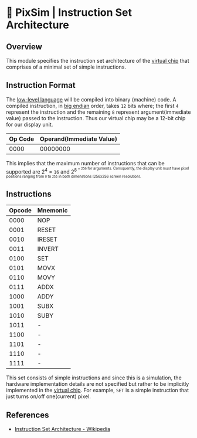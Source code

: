 # 👾 PixSim | Instruction Set Architecture

## Overview

This module specifies the instruction set architecture of the
[virtual chip](./virtual-chip.md) that comprises of a minimal set of simple
instructions.

## Instruction Format

The [low-level language](./pml.md) will be compiled into binary (machine) code.
A compiled instruction, in [big endian](https://wikipedia.org/wiki/Endianness)
order, takes `12` bits where; the first `4` represent the instruction and the
remaining `8` represent argument(immediate value) passed to the instruction.
Thus our virtual chip may be a 12-bit chip for our display unit.

| **Op Code** | **Operand(Immediate Value)** |
| ----------- | ---------------------------- |
| 0000        | 00000000                     |

This implies that the maximum number of instructions that can be supported are
2<sup>4</sup> = `16` and 2<sup>8<sup> = `256` for arguments. Consquently, the
display unit must have pixel positions ranging from `0` to `255` in both
dimenstions (256x256 screen resolution).

## Instructions

| **Opcode** | **Mnemonic** |
| :--------- | :----------- |
| 0000       | NOP          |
| 0001       | RESET        |
| 0010       | IRESET       |
| 0011       | INVERT       |
| 0100       | SET          |
| 0101       | MOVX         |
| 0110       | MOVY         |
| 0111       | ADDX         |
| 1000       | ADDY         |
| 1001       | SUBX         |
| 1010       | SUBY         |
| 1011       | -            |
| 1100       | -            |
| 1101       | -            |
| 1110       | -            |
| 1111       | -            |

This set consists of simple instructions and since this is a simulation, the
hardware implementation details are not specified but rather to be implicitly
implemented in the [virtual chip](./virtual-chip.md). For example, `SET` is a
simple instruction that just turns on/off one(current) pixel.

## References

-   [Instruction Set Architecture - Wikipedia](https://wikipedia.org/wiki/Instruction_set_architecture)
